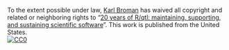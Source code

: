 To the extent possible under law,
[Karl Broman](https://github.com/kbroman)
has waived all copyright and related or neighboring rights to
&ldquo;[20 years of R/qtl: maintaining, supporting, and sustaining scientific software](https://github.com/kbroman/Talk_Pitt2021)&rdquo;.
This work is published from the United States.
<br/>
[![CC0](https://i.creativecommons.org/p/zero/1.0/88x31.png)](https://creativecommons.org/publicdomain/zero/1.0/)
